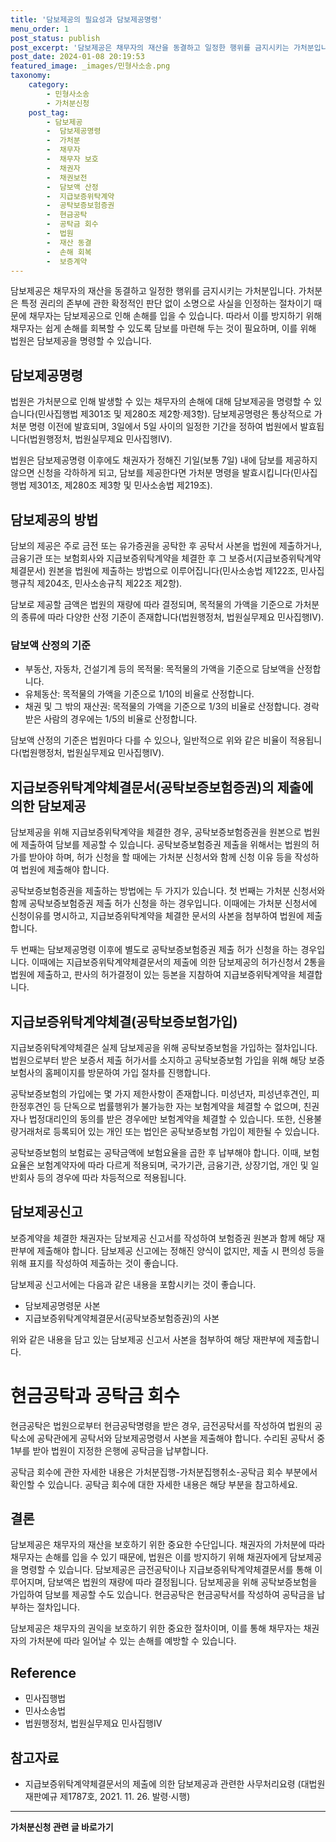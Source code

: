 ```yaml
---
title: '담보제공의 필요성과 담보제공명령'
menu_order: 1
post_status: publish
post_excerpt: '담보제공은 채무자의 재산을 동결하고 일정한 행위를 금지시키는 가처분입니다. 가처분은 특정 권리의 존부에 관한 확정적인 판단 없이 소명으로 사실을 인정하는 절차이기 때문에 채무자는 담보제공으로 인해 손해를 입을 수 있습니다. 따라서 이를 방지하기 위해 채무자는 쉽게 손해를 회복할 수 있도록 담보를 마련해 두는 것이 필요하며, 이를 위해 법원은 담보제공을 명령할 수 있습니다.'
post_date: 2024-01-08 20:19:53
featured_image: _images/민형사소송.png
taxonomy:
    category:
        - 민형사소송
        - 가처분신청
    post_tag:
        - 담보제공
        -  담보제공명령
        -  가처분
        -  채무자
        -  채무자 보호
        -  채권자
        -  채권보전
        -  담보액 산정
        -  지급보증위탁계약
        -  공탁보증보험증권
        -  현금공탁
        -  공탁금 회수
        -  법원
        -  재산 동결
        -  손해 회복
        -  보증계약
---
```



담보제공은 채무자의 재산을 동결하고 일정한 행위를 금지시키는 가처분입니다. 가처분은 특정 권리의 존부에 관한 확정적인 판단 없이 소명으로 사실을 인정하는 절차이기 때문에 채무자는 담보제공으로 인해 손해를 입을 수 있습니다. 따라서 이를 방지하기 위해 채무자는 쉽게 손해를 회복할 수 있도록 담보를 마련해 두는 것이 필요하며, 이를 위해 법원은 담보제공을 명령할 수 있습니다.

## 담보제공명령

법원은 가처분으로 인해 발생할 수 있는 채무자의 손해에 대해 담보제공을 명령할 수 있습니다(민사집행법 제301조 및 제280조 제2항·제3항). 담보제공명령은 통상적으로 가처분 명령 이전에 발효되며, 3일에서 5일 사이의 일정한 기간을 정하여 법원에서 발효됩니다(법원행정처, 법원실무제요 민사집행Ⅳ). 

법원은 담보제공명령 이후에도 채권자가 정해진 기일(보통 7일) 내에 담보를 제공하지 않으면 신청을 각하하게 되고, 담보를 제공한다면 가처분 명령을 발효시킵니다(민사집행법 제301조, 제280조 제3항 및 민사소송법 제219조).

## 담보제공의 방법

담보의 제공은 주로 금전 또는 유가증권을 공탁한 후 공탁서 사본을 법원에 제출하거나, 금융기관 또는 보험회사와 지급보증위탁계약을 체결한 후 그 보증서(지급보증위탁계약체결문서) 원본을 법원에 제출하는 방법으로 이루어집니다(민사소송법 제122조, 민사집행규칙 제204조, 민사소송규칙 제22조 제2항). 

담보로 제공할 금액은 법원의 재량에 따라 결정되며, 목적물의 가액을 기준으로 가처분의 종류에 따라 다양한 산정 기준이 존재합니다(법원행정처, 법원실무제요 민사집행Ⅳ).

### 담보액 산정의 기준

- 부동산, 자동차, 건설기계 등의 목적물: 목적물의 가액을 기준으로 담보액을 산정합니다.
- 유체동산: 목적물의 가액을 기준으로 1/10의 비율로 산정합니다.
- 채권 및 그 밖의 재산권: 목적물의 가액을 기준으로 1/3의 비율로 산정합니다. 경락받은 사람의 경우에는 1/5의 비율로 산정합니다.

담보액 산정의 기준은 법원마다 다를 수 있으나, 일반적으로 위와 같은 비율이 적용됩니다(법원행정처, 법원실무제요 민사집행Ⅳ).

## 지급보증위탁계약체결문서(공탁보증보험증권)의 제출에 의한 담보제공

담보제공을 위해 지급보증위탁계약을 체결한 경우, 공탁보증보험증권을 원본으로 법원에 제출하여 담보를 제공할 수 있습니다. 공탁보증보험증권 제출을 위해서는 법원의 허가를 받아야 하며, 허가 신청을 할 때에는 가처분 신청서와 함께 신청 이유 등을 작성하여 법원에 제출해야 합니다.

공탁보증보험증권을 제출하는 방법에는 두 가지가 있습니다. 첫 번째는 가처분 신청서와 함께 공탁보증보험증권 제출 허가 신청을 하는 경우입니다. 이때에는 가처분 신청서에 신청이유를 명시하고, 지급보증위탁계약을 체결한 문서의 사본을 첨부하여 법원에 제출합니다.

두 번째는 담보제공명령 이후에 별도로 공탁보증보험증권 제출 허가 신청을 하는 경우입니다. 이때에는 지급보증위탁계약체결문서의 제출에 의한 담보제공의 허가신청서 2통을 법원에 제출하고, 판사의 허가결정이 있는 등본을 지참하여 지급보증위탁계약을 체결합니다.

## 지급보증위탁계약체결(공탁보증보험가입)

지급보증위탁계약체결은 실제 담보제공을 위해 공탁보증보험을 가입하는 절차입니다. 법원으로부터 받은 보증서 제출 허가서를 소지하고 공탁보증보험 가입을 위해 해당 보증보험사의 홈페이지를 방문하여 가입 절차를 진행합니다.

공탁보증보험의 가입에는 몇 가지 제한사항이 존재합니다. 미성년자, 피성년후견인, 피한정후견인 등 단독으로 법률행위가 불가능한 자는 보험계약을 체결할 수 없으며, 친권자나 법정대리인의 동의를 받은 경우에만 보험계약을 체결할 수 있습니다. 또한, 신용불량거래처로 등록되어 있는 개인 또는 법인은 공탁보증보험 가입이 제한될 수 있습니다.

공탁보증보험의 보험료는 공탁금액에 보험요율을 곱한 후 납부해야 합니다. 이때, 보험요율은 보험계약자에 따라 다르게 적용되며, 국가기관, 금융기관, 상장기업, 개인 및 일반회사 등의 경우에 따라 차등적으로 적용됩니다.

## 담보제공신고

보증계약을 체결한 채권자는 담보제공 신고서를 작성하여 보험증권 원본과 함께 해당 재판부에 제출해야 합니다. 담보제공 신고에는 정해진 양식이 없지만, 제출 시 편의성 등을 위해 표지를 작성하여 제출하는 것이 좋습니다.

담보제공 신고서에는 다음과 같은 내용을 포함시키는 것이 좋습니다.

- 담보제공명령문 사본
- 지급보증위탁계약체결문서(공탁보증보험증권)의 사본

위와 같은 내용을 담고 있는 담보제공 신고서 사본을 첨부하여 해당 재판부에 제출합니다.

# 현금공탁과 공탁금 회수

현금공탁은 법원으로부터 현금공탁명령을 받은 경우, 금전공탁서를 작성하여 법원의 공탁소에 공탁관에게 공탁서와 담보제공명령서 사본을 제출해야 합니다. 수리된 공탁서 중 1부를 받아 법원이 지정한 은행에 공탁금을 납부합니다.

공탁금 회수에 관한 자세한 내용은 가처분집행-가처분집행취소-공탁금 회수 부분에서 확인할 수 있습니다. 공탁금 회수에 대한 자세한 내용은 해당 부분을 참고하세요.

## 결론


담보제공은 채무자의 재산을 보호하기 위한 중요한 수단입니다. 채권자의 가처분에 따라 채무자는 손해를 입을 수 있기 때문에, 법원은 이를 방지하기 위해 채권자에게 담보제공을 명령할 수 있습니다. 담보제공은 금전공탁이나 지급보증위탁계약체결문서를 통해 이루어지며, 담보액은 법원의 재량에 따라 결정됩니다. 담보제공을 위해 공탁보증보험을 가입하여 담보를 제공할 수도 있습니다. 현금공탁은 현금공탁서를 작성하여 공탁금을 납부하는 절차입니다. 

담보제공은 채무자의 권익을 보호하기 위한 중요한 절차이며, 이를 통해 채무자는 채권자의 가처분에 따라 일어날 수 있는 손해를 예방할 수 있습니다.

## Reference
- 민사집행법
- 민사소송법
- 법원행정처, 법원실무제요 민사집행Ⅳ

## 참고자료
- 지급보증위탁계약체결문서의 제출에 의한 담보제공과 관련한 사무처리요령 (대법원 재판예규 제1787호, 2021. 11. 26. 발령·시행)
<!-- wp:separator -->
<hr class="wp-block-separator has-alpha-channel-opacity"/>
<!-- /wp:separator -->

<!-- wp:group {"backgroundColor":"base","layout":{"type":"constrained"}} -->
<div class="wp-block-group has-base-background-color has-background"><!-- wp:paragraph {"align":"center","fontSize":"medium"} -->
<p class="has-text-align-center has-large-font-size"><strong>가처분신청 관련 글 바로가기</strong></p>
<!-- /wp:paragraph -->


<!-- wp:latest-posts
{"categories":[{"id":14597,"count":19,"description":"","link":"https://uknowlaw.com/category/%ea%b0%80%ec%b2%98%eb%b6%84%ec%8b%a0%ec%b2%ad/","name":"가처분신청","slug":"가처분신청","taxonomy":"category","parent":0,"meta":[],"_links":{"self":[{"href":"https://uknowlaw.com/wp-json/wp/v2/categories/14597"}],"collection":[{"href":"https://uknowlaw.com/wp-json/wp/v2/categories"}],"about":[{"href":"https://uknowlaw.com/wp-json/wp/v2/taxonomies/category"}],"wp:post_type":[{"href":"https://uknowlaw.com/wp-json/wp/v2/posts?categories=14597"}],"curies":[{"name":"wp","href":"https://api.w.org/{rel}","templated":true}]}}],"postsToShow":100,"excerptLength":28,"postLayout":"grid","columns":2,"featuredImageAlign":"left","featuredImageSizeSlug":"large","fontSize":"small"} /--></div>
<!-- /wp:group -->